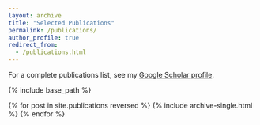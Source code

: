 ```yaml
---
layout: archive
title: "Selected Publications"
permalink: /publications/
author_profile: true
redirect_from: 
  - /publications.html
---
```


For a complete publications list, see my [Google Scholar profile](https://scholar.google.com/citations?user=2VgJ4loAAAAJ&hl=en).

{% include base_path %}

{% for post in site.publications reversed %}
  {% include archive-single.html %}
{% endfor %}
